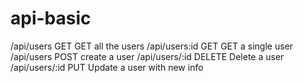 # api-basic

/api/users	GET	GET all the users
/api/users:id	GET	GET a single user
/api/users	POST	create a user
/api/users/:id	DELETE 	Delete a user
/api/users/:id	PUT	Update a user with new info
